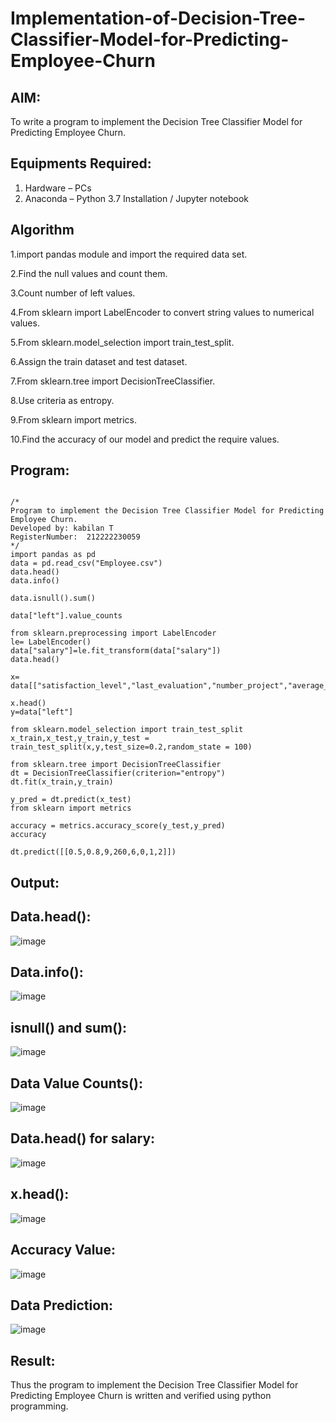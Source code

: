 # Implementation-of-Decision-Tree-Classifier-Model-for-Predicting-Employee-Churn

## AIM:
To write a program to implement the Decision Tree Classifier Model for Predicting Employee Churn.

## Equipments Required:
1. Hardware – PCs
2. Anaconda – Python 3.7 Installation / Jupyter notebook

## Algorithm
1.import pandas module and import the required data set.

2.Find the null values and count them.

3.Count number of left values.

4.From sklearn import LabelEncoder to convert string values to numerical values.

5.From sklearn.model_selection import train_test_split.

6.Assign the train dataset and test dataset.

7.From sklearn.tree import DecisionTreeClassifier.

8.Use criteria as entropy.

9.From sklearn import metrics.

10.Find the accuracy of our model and predict the require values.

## Program:
```
  
/*
Program to implement the Decision Tree Classifier Model for Predicting Employee Churn.
Developed by: kabilan T
RegisterNumber:  212222230059
*/
import pandas as pd
data = pd.read_csv("Employee.csv")
data.head()
data.info()

data.isnull().sum()

data["left"].value_counts

from sklearn.preprocessing import LabelEncoder
le= LabelEncoder()
data["salary"]=le.fit_transform(data["salary"])
data.head()

x= data[["satisfaction_level","last_evaluation","number_project","average_montly_hours","time_spend_company","Work_accident","promotion_last_5years","salary"]]

x.head()
y=data["left"]

from sklearn.model_selection import train_test_split
x_train,x_test,y_train,y_test = train_test_split(x,y,test_size=0.2,random_state = 100)

from sklearn.tree import DecisionTreeClassifier
dt = DecisionTreeClassifier(criterion="entropy")
dt.fit(x_train,y_train)

y_pred = dt.predict(x_test)
from sklearn import metrics

accuracy = metrics.accuracy_score(y_test,y_pred)
accuracy

dt.predict([[0.5,0.8,9,260,6,0,1,2]])
```

## Output:
## Data.head():
![image](https://github.com/22009150/Implementation-of-Decision-Tree-Classifier-Model-for-Predicting-Employee-Churn/assets/118708624/9e04f714-a610-408d-b1a9-8dd85b2d26ca)
## Data.info():
![image](https://github.com/22009150/Implementation-of-Decision-Tree-Classifier-Model-for-Predicting-Employee-Churn/assets/118708624/93170cd3-0c4a-48a4-a5dc-9fa300988810)
## isnull() and sum():
![image](https://github.com/22009150/Implementation-of-Decision-Tree-Classifier-Model-for-Predicting-Employee-Churn/assets/118708624/672f410e-c623-42ca-a3bb-a7dc0dd56e57)
## Data Value Counts():
![image](https://github.com/22009150/Implementation-of-Decision-Tree-Classifier-Model-for-Predicting-Employee-Churn/assets/118708624/5b877215-afa9-4d24-8089-2666ad8bfe6e)
## Data.head() for salary:
![image](https://github.com/22009150/Implementation-of-Decision-Tree-Classifier-Model-for-Predicting-Employee-Churn/assets/118708624/2a426f24-026b-4cc4-a4f4-d06c79b51c01)
## x.head():
![image](https://github.com/22009150/Implementation-of-Decision-Tree-Classifier-Model-for-Predicting-Employee-Churn/assets/118708624/454aa3e2-941b-441b-811f-820ddda8e208)
## Accuracy Value:
![image](https://github.com/22009150/Implementation-of-Decision-Tree-Classifier-Model-for-Predicting-Employee-Churn/assets/118708624/7b327d26-5101-4ede-b8bc-7fd2bee7076a)
## Data Prediction:
![image](https://github.com/22009150/Implementation-of-Decision-Tree-Classifier-Model-for-Predicting-Employee-Churn/assets/118708624/d86df3aa-373b-4beb-a92a-b728bbf492db)



## Result:
Thus the program to implement the  Decision Tree Classifier Model for Predicting Employee Churn is written and verified using python programming.
